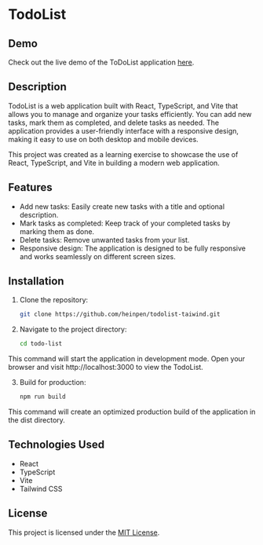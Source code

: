 # TodoList

## Demo

Check out the live demo of the ToDoList application [here](https://649209133c4286236d841525--splendid-pika-87ff29.netlify.app/).

## Description

TodoList is a web application built with React, TypeScript, and Vite that allows you to manage and organize your tasks efficiently. You can add new tasks, mark them as completed, and delete tasks as needed. The application provides a user-friendly interface with a responsive design, making it easy to use on both desktop and mobile devices.

This project was created as a learning exercise to showcase the use of React, TypeScript, and Vite in building a modern web application.

## Features

- Add new tasks: Easily create new tasks with a title and optional description.
- Mark tasks as completed: Keep track of your completed tasks by marking them as done.
- Delete tasks: Remove unwanted tasks from your list.
- Responsive design: The application is designed to be fully responsive and works seamlessly on different screen sizes.

## Installation

1. Clone the repository:

   ```bash
   git clone https://github.com/heinpen/todolist-taiwind.git
2. Navigate to the project directory:
   
   ```bash   
   cd todo-list
This command will start the application in development mode. Open your browser and visit http://localhost:3000 to view the TodoList.

3. Build for production:

    ```bash  
    npm run build
This command will create an optimized production build of the application in the dist directory.

## Technologies Used

- React
- TypeScript
- Vite
- Tailwind CSS

## License

This project is licensed under the [MIT License](LICENSE).
